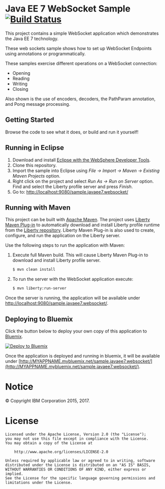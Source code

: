 Java EE 7 WebSocket Sample [![Build Status](https://travis-ci.org/WASdev/sample.javaee7.websocket.svg?branch=master)](https://travis-ci.org/WASdev/sample.javaee7.websocket)
==============

This project contains a simple WebSocket application which demonstrates the Java EE 7 technology.

These web sockets sample shows how to set up WebSocket Endpoints using annotations or programmatically. 

These samples exercise different operations on a WebSocket connection:

- Opening
- Reading 
- Writing 
- Closing 

Also shown is the use of encoders, decoders, the PathParam annotation, and Pong message processing. 

## Getting Started

Browse the code to see what it does, or build and run it yourself!


## Running in Eclipse

1. Download and install [Eclipse with the WebSphere Developer Tools](https://developer.ibm.com/wasdev/downloads/liberty-profile-using-eclipse/).
2. Clone this repository.
3. Import the sample into Eclipse using *File -> Import -> Maven -> Existing Maven Projects* option.
4. Right click on the project and select *Run As -> Run on Server* option. Find and select the Liberty profile server and press *Finish*.
5. Go to: [http://localhost:9080/sample.javaee7.websocket/](http://localhost:9080/sample.javaee7.websocket/)

## Running with Maven

This project can be built with [Apache Maven](http://maven.apache.org/). The project uses [Liberty Maven Plug-in](https://github.com/WASdev/ci.maven) to automatically download and install Liberty profile runtime from the [Liberty repository](https://developer.ibm.com/wasdev/downloads/). Liberty Maven Plug-in is also used to create, configure, and run the application on the Liberty server. 

Use the following steps to run the application with Maven:

1. Execute full Maven build. This will cause Liberty Maven Plug-in to download and install Liberty profile server.
    ```bash
    $ mvn clean install
    ```

2. To run the server with the WebSocket application execute:
    ```bash
    $ mvn liberty:run-server
    ```

Once the server is running, the application will be available under [http://localhost:9080/sample.javaee7.websocket/](http://localhost:9080/sample.javaee7.websocket/).

## Deploying to Bluemix

Click the button below to deploy your own copy of this application to [Bluemix](https://bluemix.net).

[![Deploy to Bluemix](https://bluemix.net/deploy/button.png)](https://bluemix.net/deploy?repository=https://github.com/WASdev/sample.javaee7.websocket)

Once the application is deployed and running in bluemix, it will be available under 
[http://MYAPPNAME.mybluemix.net/sample.javaee7.websocket/](http://MYAPPNAME.mybluemix.net/sample.javaee7.websocket/).

# Notice

© Copyright IBM Corporation 2015, 2017.

# License

```text
Licensed under the Apache License, Version 2.0 (the "License");
you may not use this file except in compliance with the License.
You may obtain a copy of the License at

    http://www.apache.org/licenses/LICENSE-2.0

Unless required by applicable law or agreed to in writing, software
distributed under the License is distributed on an "AS IS" BASIS,
WITHOUT WARRANTIES OR CONDITIONS OF ANY KIND, either express or implied.
See the License for the specific language governing permissions and
limitations under the License.
````

[Liberty Maven Plug-in]: https://github.com/WASdev/ci.maven

